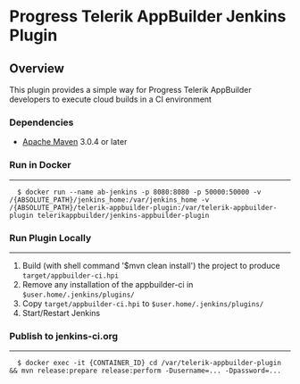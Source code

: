# Progress Telerik AppBuilder Jenkins Plugin

## Overview
This plugin provides a simple way for Progress Telerik AppBuilder developers to execute cloud builds in a CI environment

### Dependencies
* [Apache Maven][maven] 3.0.4 or later

### Run in Docker
-------------------------
```shell
  $ docker run --name ab-jenkins -p 8080:8080 -p 50000:50000 -v /{ABSOLUTE_PATH}/jenkins_home:/var/jenkins_home -v /{ABSOLUTE_PATH}/telerik-appbuilder-plugin:/var/telerik-appbuilder-plugin telerikappbuilder/jenkins-appbuilder-plugin
```

### Run Plugin Locally
-------------------------
1. Build (with shell command '$mvn clean install') the project to produce `target/appbuilder-ci.hpi`
2. Remove any installation of the appbuilder-ci in `$user.home/.jenkins/plugins/`
3. Copy `target/appbuilder-ci.hpi` to `$user.home/.jenkins/plugins/`
4. Start/Restart Jenkins

[maven]: https://maven.apache.org/

### Publish to jenkins-ci.org
-------------------------
```shell
  $ docker exec -it {CONTAINER_ID} cd /var/telerik-appbuilder-plugin && mvn release:prepare release:perform -Dusername=... -Dpassword=...
```
